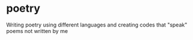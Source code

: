 # poetry
Writing poetry using different languages and creating codes that "speak" poems not written by me 
